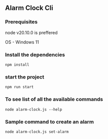 ## Alarm Clock Cli

### Prerequisites

node v20.10.0 is preffered

OS - Windows 11

### Install the dependencies

```
npm install
```

### start the project

```
npm run start
```

### To see list of all the available commands

```
node alarm-clock.js --help
```

### Sample command to create an alarm

```
node alarm-clock.js set-alarm
```
